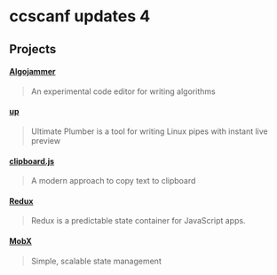 # ccscanf updates 4

## Projects

#### [Algojammer](https://github.com/ChrisKnott/Algojammer)

> An experimental code editor for writing algorithms

#### [up](https://github.com/akavel/up)

> Ultimate Plumber is a tool for writing Linux pipes with instant live preview

#### [clipboard.js](https://clipboardjs.com)

> A modern approach to copy text to clipboard

#### [Redux](https://redux.js.org)

> Redux is a predictable state container for JavaScript apps.


#### [MobX](https://mobx.js.org)

> Simple, scalable state management
